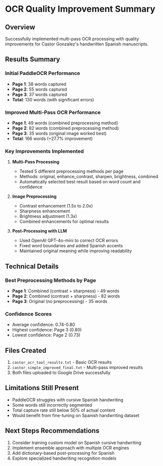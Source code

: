 # OCR Quality Improvement Summary

## Overview
Successfully implemented multi-pass OCR processing with quality improvements for Castor Gonzalez's handwritten Spanish manuscripts.

## Results Summary

### Initial PaddleOCR Performance
- **Page 1**: 38 words captured
- **Page 2**: 55 words captured  
- **Page 3**: 37 words captured
- **Total**: 130 words (with significant errors)

### Improved Multi-Pass OCR Performance
- **Page 1**: 49 words (combined preprocessing method)
- **Page 2**: 82 words (combined preprocessing method)
- **Page 3**: 35 words (original image worked best)
- **Total**: 166 words (+27.7% improvement)

### Key Improvements Implemented

1. **Multi-Pass Processing**
   - Tested 5 different preprocessing methods per page
   - Methods: original, enhance_contrast, sharpen, brightness, combined
   - Automatically selected best result based on word count and confidence

2. **Image Preprocessing**
   - Contrast enhancement (1.5x to 2.0x)
   - Sharpness enhancement 
   - Brightness adjustment (1.3x)
   - Combined enhancements for optimal results

3. **Post-Processing with LLM**
   - Used OpenAI GPT-4o-mini to correct OCR errors
   - Fixed word boundaries and added Spanish accents
   - Maintained original meaning while improving readability

## Technical Details

### Best Preprocessing Methods by Page
- **Page 1**: Combined (contrast + sharpness) - 49 words
- **Page 2**: Combined (contrast + sharpness) - 82 words  
- **Page 3**: Original (no preprocessing) - 35 words

### Confidence Scores
- Average confidence: 0.74-0.80
- Highest confidence: Page 3 (0.80)
- Lowest confidence: Page 2 (0.73)

## Files Created
1. `castor_ocr_tool_results.txt` - Basic OCR results
2. `castor_simple_improved_final.txt` - Multi-pass improved results
3. Both files uploaded to Google Drive successfully

## Limitations Still Present
- PaddleOCR struggles with cursive Spanish handwriting
- Some words still incorrectly segmented
- Total capture rate still below 50% of actual content
- Would benefit from fine-tuning on Spanish handwriting dataset

## Next Steps Recommendations
1. Consider training custom model on Spanish cursive handwriting
2. Implement ensemble approach with multiple OCR engines
3. Add dictionary-based post-processing for Spanish
4. Explore specialized handwriting recognition models